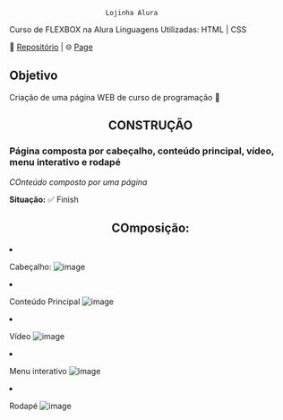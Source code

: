                             Lojinha Alura
 Curso de FLEXBOX na Alura
 Linguagens Utilizadas: HTML | CSS

 📃 <a href='https://github.com/Melo-Luisa/Lojinha-Alura'>Repositório</a> | 🌐 <a href='https://melo-luisa.github.io/lojinha-alura'>Page</a> 
 
 <h2>Objetivo</h2>
 <p>Criação de uma página WEB de curso de programação 🥝</p>
 
 <h2 align="center">CONSTRUÇÃO</h2>
<h3>Página composta por cabeçalho, conteúdo principal, vídeo, menu interativo e rodapé</h3>
<em>COnteúdo composto por uma página</em>

<strong>Situação:</strong>
✅ Finish

<h2 align="center">COmposição:</h2

- Cabeçalho:
![image](https://user-images.githubusercontent.com/97964206/206589525-775f9ea1-841f-4f56-8fb0-11edc23446e8.png)

- Conteúdo Principal
![image](https://user-images.githubusercontent.com/97964206/206589564-686a3832-b24f-4036-8f3e-226b29c56dd8.png)

- Vídeo
![image](https://user-images.githubusercontent.com/97964206/206589612-2fb7724c-64cf-481a-8fed-d6a004d21bdb.png)

- Menu interativo
![image](https://user-images.githubusercontent.com/97964206/206589671-97671d97-077f-497b-8695-c78befe24d04.png)

- Rodapé
![image](https://user-images.githubusercontent.com/97964206/206589691-e6a61e60-3fb6-4371-8268-8a27a715ba07.png)




 
